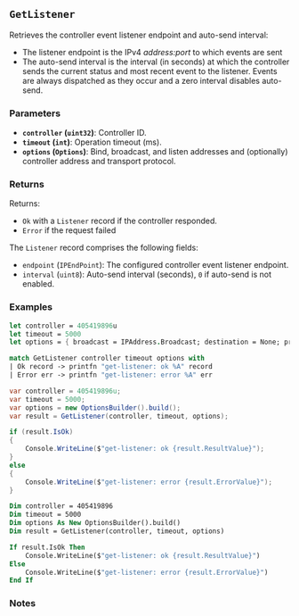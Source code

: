 ## `GetListener`

Retrieves the controller event listener endpoint and auto-send interval:
- The listener endpoint is the IPv4 _address:port_ to which events are sent
- The auto-send interval is the interval (in seconds) at which the controller sends the current status and most 
  recent event to the listener. Events are always dispatched as they occur and a zero interval disables auto-send.

### Parameters
- **`controller` (`uint32`)**: Controller ID.
- **`timeout` (`int`)**: Operation timeout (ms).
- **`options` (`Options`)**: Bind, broadcast, and listen addresses and (optionally) controller address and transport protocol.

### Returns

Returns:
- `Ok` with a `Listener` record if the controller responded.
- `Error` if the request failed

The `Listener` record comprises the following fields:
  - `endpoint` (`IPEndPoint`): The configured controller event listener endpoint.
  - `interval` (`uint8`): Auto-send interval (seconds), `0` if auto-send is not enabled.

### Examples

```fsharp
let controller = 405419896u
let timeout = 5000
let options = { broadcast = IPAddress.Broadcast; destination = None; protoocol = None; debug = true }

match GetListener controller timeout options with
| Ok record -> printfn "get-listener: ok %A" record
| Error err -> printfn "get-listener: error %A" err
```

```csharp
var controller = 405419896u;
var timeout = 5000;
var options = new OptionsBuilder().build();
var result = GetListener(controller, timeout, options);

if (result.IsOk)
{
    Console.WriteLine($"get-listener: ok {result.ResultValue}");
}
else
{
    Console.WriteLine($"get-listener: error {result.ErrorValue}");
}
```

```vb
Dim controller = 405419896
Dim timeout = 5000
Dim options As New OptionsBuilder().build()
Dim result = GetListener(controller, timeout, options)

If result.IsOk Then
    Console.WriteLine($"get-listener: ok {result.ResultValue}")
Else
    Console.WriteLine($"get-listener: error {result.ErrorValue}")
End If
```

### Notes

